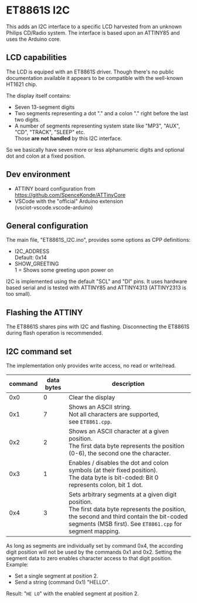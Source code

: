 # ET8861S I2C

This adds an I2C interface to a specific LCD harvested from an unknown
Philips CD/Radio system.
The interface is based upon an ATTINY85 and uses the Arduino core.

## LCD capabilities

The LCD is equiped with an ET8861S driver. Though there's no public
documentation available it appears to be compatible with the
well-known HT1621 chip.

The display itself contains:
- Seven 13-segment digits
- Two segments representing a dot "." and a colon "."
  right before the last two digits.
- A number of segments representing system state like "MP3", "AUX",
  "CD", "TRACK", "SLEEP" etc.  
  Those **are not handled** by this I2C interface.

So we basically have seven more or less alphanumeric digits and optional
dot and colon at a fixed position.

## Dev environment

- ATTINY board configuration from  
  https://github.com/SpenceKonde/ATTinyCore
- VSCode with the "official" Arduino extension  
  (vsciot-vscode.vscode-arduino)

## General configuration

The main file, "ET8861S_I2C.ino", provides some options as CPP definitions:

- I2C_ADDRESS  
  Default: 0x14
- SHOW_GREETING  
  1 = Shows some greeting upon power on

I2C is implemented using the default "SCL" and "DI" pins. It uses hardware based serial and is tested with ATTINY85 and ATTINY4313 (ATTINY2313 is too small).

## Flashing the ATTINY

The ET8861S shares pins with I2C and flashing. Disconnecting the ET8861S during flash operation is recommended.

## I2C command set

The implementation only provides write access, no read or write/read.

| command | data bytes | description |
| --- | --- | --- |
| 0x0 | 0 | Clear the display |
| 0x1 | 7 | Shows an ASCII string.<br>Not all characters are supported,<br>see ```ET8861.cpp```.|
| 0x2 | 2 | Shows an ASCII character at a given position.<br> The first data byte represents the position (0-6), the second one the character. |
| 0x3 | 1 | Enables / disables the dot and colon symbols (at their fixed position).<br>The data byte is bit-coded: Bit 0 represents colon, bit 1 dot. |
| 0x4 | 3 | Sets arbitrary segments at a given digit position.<br>The first data byte represents the position, the second and third contain the bit-coded segments (MSB first). See `ET8861.cpp` for segment mapping. |

As long as segments are individually set by command 0x4, the according
digit position will not be used by the commands 0x1 and 0x2. Setting
the segment data to zero enables character access to that digit
position. Example:
- Set a single segment at position 2.
- Send a string (command 0x1) "HELLO".

Result: "`HE LO`" with the enabled segment at position 2.

